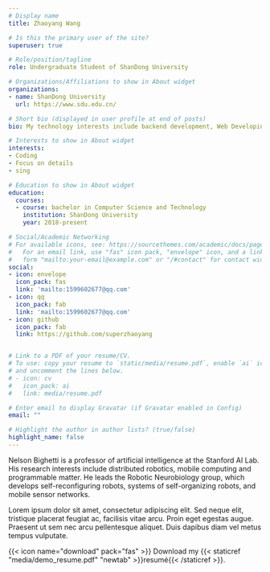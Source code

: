 ```yaml
---
# Display name
title: Zhaoyang Wang

# Is this the primary user of the site?
superuser: true

# Role/position/tagline
role: Undergraduate Student of ShanDong University

# Organizations/Affiliations to show in About widget
organizations:
- name: ShanDong University
  url: https://www.sdu.edu.cn/

# Short bio (displayed in user profile at end of posts)
bio: My technology interests include backend development, Web Developing and all kinds of technology of computer and Internet.

# Interests to show in About widget
interests:
- Coding
- Focus on details
- sing

# Education to show in About widget
education:
  courses:
  - course: bachelor in Computer Science and Technology
    institution: ShanDong University
    year: 2018-present

# Social/Academic Networking
# For available icons, see: https://sourcethemes.com/academic/docs/page-builder/#icons
#   For an email link, use "fas" icon pack, "envelope" icon, and a link in the
#   form "mailto:your-email@example.com" or "/#contact" for contact widget.
social:
- icon: envelope
  icon_pack: fas
  link: 'mailto:1599602677@qq.com'
- icon: qq
  icon_pack: fab
  link: 'mailto:1599602677@qq.com'
- icon: github
  icon_pack: fab
  link: https://github.com/superzhaoyang


# Link to a PDF of your resume/CV.
# To use: copy your resume to `static/media/resume.pdf`, enable `ai` icons in `params.toml`, 
# and uncomment the lines below.
# - icon: cv
#   icon_pack: ai
#   link: media/resume.pdf

# Enter email to display Gravatar (if Gravatar enabled in Config)
email: ""

# Highlight the author in author lists? (true/false)
highlight_name: false
---
```


Nelson Bighetti is a professor of artificial intelligence at the Stanford AI Lab. His research interests include distributed robotics, mobile computing and programmable matter. He leads the Robotic Neurobiology group, which develops self-reconfiguring robots, systems of self-organizing robots, and mobile sensor networks.

Lorem ipsum dolor sit amet, consectetur adipiscing elit. Sed neque elit, tristique placerat feugiat ac, facilisis vitae arcu. Proin eget egestas augue. Praesent ut sem nec arcu pellentesque aliquet. Duis dapibus diam vel metus tempus vulputate.

{{< icon name="download" pack="fas" >}} Download my {{< staticref "media/demo_resume.pdf" "newtab" >}}resumé{{< /staticref >}}.
